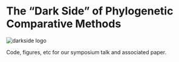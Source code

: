 # The “Dark Side” of Phylogenetic Comparative Methods

![darkside logo](https://github.com/richfitz/pcm-darkside/blob/master/Figures/dark_side_of_pcm.png)

Code, figures, etc for our symposium talk and associated paper.


